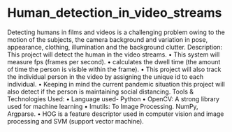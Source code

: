 # Human_detection_in_video_streams
Detecting humans in films and videos is a challenging problem owing to the motion of the subjects, the camera background and variation in pose, appearance, clothing, illumination and the background clutter. 
Description: This project will detect the human in the video streams.
•	This system will measure fps (frames per second).
•	calculates the dwell time (the amount of time the person is visible within the frame).
•	This project will also track the individual person in the video by assigning the unique id to each individual. 
•	Keeping in mind the current pandemic situation this project will also detect if the person is maintaining social distancing.
Tools & Technologies Used:
•	Language used- Python
•	OpenCV: A strong library used for machine learning
•	Imutils: To Image Processing. NumPy, Argparse.
•	HOG is a feature descriptor used in computer vision and image processing and SVM (support vector machine).
